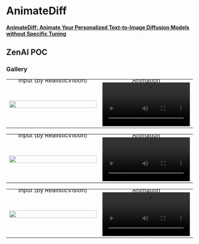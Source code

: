 
# AnimateDiff
**[AnimateDiff: Animate Your Personalized Text-to-Image Diffusion Models without Specific Tuning](https://arxiv.org/abs/2307.04725)**

## ZenAI POC
### Gallery


<table class="center">
    <tr style="line-height: 0">
    <td width=50% style="border: none; text-align: center">Input (by RealisticVision)</td>
    <td width=50% style="border: none; text-align: center">Animation</td>
    </tr>
    <tr>
    <td width=50% style="border: none"><img src="https://github.com/toilaluan/AnimateDiff/assets/92072154/74ac0c74-ed88-4feb-8e14-0b114e4cc45b" style="width:100%"></td>
    <td width=50% style="border: none"><video src="https://github.com/toilaluan/AnimateDiff/assets/92072154/ed6ad2de-8675-4e71-92ad-8e90744fd83a" style="width:100%"></td>
    </tr>
</table>


<table class="center">
    <tr style="line-height: 0">
    <td width=50% style="border: none; text-align: center">Input (by RealisticVision)</td>
    <td width=50% style="border: none; text-align: center">Animation</td>
    </tr>
    <tr>
    <td width=50% style="border: none"><img src="https://github.com/toilaluan/AnimateDiff/assets/92072154/24c71ad8-2358-4143-945e-da0d688f52e3" style="width:100%"></td>
    <td width=50% style="border: none"><video src="https://github.com/toilaluan/AnimateDiff/assets/92072154/60b2f948-0936-4639-ac00-b6edb99f9592" style="width:100%"></td>
    </tr>
</table>

<table class="center">
    <tr style="line-height: 0">
    <td width=50% style="border: none; text-align: center">Input (by RealisticVision)</td>
    <td width=50% style="border: none; text-align: center">Animation</td>
    </tr>
    <tr>
    <td width=50% style="border: none"><img src="https://github.com/toilaluan/AnimateDiff/assets/92072154/98fb46d7-b4db-4dd4-83cf-7da83a56f6be" style="width:100%"></td>
    <td width=50% style="border: none"><video src="https://github.com/toilaluan/AnimateDiff/assets/92072154/39b0457f-66ca-4d03-86cd-9d15ef359c89" style="width:100%"></td>
    </tr>
</table>
        

